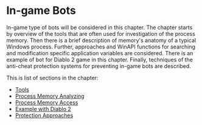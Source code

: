 # In-game Bots

In-game type of bots will be considered in this chapter. The chapter starts by overview of the tools that are often used for investigation of the process memory. Then there is a brief description of memory's anatomy of a typical Windows process. Further, approaches and WinAPI functions for searching and modification specific application variables are considered. There is an example of bot for Diablo 2 game in this chapter. Finally, techniques of the anti-cheat protection systems for preventing in-game bots are described.

This is list of sections in the chapter:

* [Tools](tools.md)
* [Process Memory Analyzing](process-memory-analyzing.md)
* [Process Memory Access](process-memory-access.md)
* [Example with Diablo 2](example.md)
* [Protection Approaches](protection.md)
